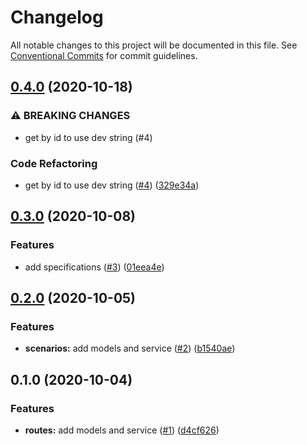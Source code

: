 # Changelog

All notable changes to this project will be documented in this file. See [Conventional Commits](https://www.conventionalcommits.org) for commit guidelines.

## [0.4.0](https://www.github.com/tnc1997/dart-train-simulator-client/compare/v0.3.0...v0.4.0) (2020-10-18)

### ⚠ BREAKING CHANGES

* get by id to use dev string (#4)

### Code Refactoring

* get by id to use dev string ([#4](https://github.com/tnc1997/dart-train-simulator-client/issues/4)) ([329e34a](https://github.com/tnc1997/dart-train-simulator-client/commit/329e34aadf9354ba8dde3b167365ca1a68051be6))

## [0.3.0](https://www.github.com/tnc1997/dart-train-simulator-client/compare/v0.2.0...v0.3.0) (2020-10-08)

### Features

* add specifications ([#3](https://github.com/tnc1997/dart-train-simulator-client/issues/3)) ([01eea4e](https://github.com/tnc1997/dart-train-simulator-client/commit/01eea4ed2489fcf8f7ca62065c56b7eac9206c38))

## [0.2.0](https://www.github.com/tnc1997/dart-train-simulator-client/compare/v0.1.0...v0.2.0) (2020-10-05)

### Features

* **scenarios:** add models and service ([#2](https://github.com/tnc1997/dart-train-simulator-client/issues/2)) ([b1540ae](https://github.com/tnc1997/dart-train-simulator-client/commit/b1540ae370dd11c816aa8f807a741eba3c028af8))

## 0.1.0 (2020-10-04)

### Features

* **routes:** add models and service ([#1](https://github.com/tnc1997/dart-train-simulator-client/issues/1)) ([d4cf626](https://github.com/tnc1997/dart-train-simulator-client/commit/d4cf62633ae84a4e458397c04f08d6017ae9c433))

